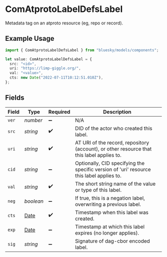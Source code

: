 # ComAtprotoLabelDefsLabel

Metadata tag on an atproto resource (eg, repo or record).

## Example Usage

```typescript
import { ComAtprotoLabelDefsLabel } from "bluesky/models/components";

let value: ComAtprotoLabelDefsLabel = {
  src: "<id>",
  uri: "https://limp-giggle.org/",
  val: "<value>",
  cts: new Date("2022-07-11T10:12:51.010Z"),
};
```

## Fields

| Field                                                                                         | Type                                                                                          | Required                                                                                      | Description                                                                                   |
| --------------------------------------------------------------------------------------------- | --------------------------------------------------------------------------------------------- | --------------------------------------------------------------------------------------------- | --------------------------------------------------------------------------------------------- |
| `ver`                                                                                         | *number*                                                                                      | :heavy_minus_sign:                                                                            | N/A                                                                                           |
| `src`                                                                                         | *string*                                                                                      | :heavy_check_mark:                                                                            | DID of the actor who created this label.                                                      |
| `uri`                                                                                         | *string*                                                                                      | :heavy_check_mark:                                                                            | AT URI of the record, repository (account), or other resource that this label applies to.     |
| `cid`                                                                                         | *string*                                                                                      | :heavy_minus_sign:                                                                            | Optionally, CID specifying the specific version of 'uri' resource this label applies to.      |
| `val`                                                                                         | *string*                                                                                      | :heavy_check_mark:                                                                            | The short string name of the value or type of this label.                                     |
| `neg`                                                                                         | *boolean*                                                                                     | :heavy_minus_sign:                                                                            | If true, this is a negation label, overwriting a previous label.                              |
| `cts`                                                                                         | [Date](https://developer.mozilla.org/en-US/docs/Web/JavaScript/Reference/Global_Objects/Date) | :heavy_check_mark:                                                                            | Timestamp when this label was created.                                                        |
| `exp`                                                                                         | [Date](https://developer.mozilla.org/en-US/docs/Web/JavaScript/Reference/Global_Objects/Date) | :heavy_minus_sign:                                                                            | Timestamp at which this label expires (no longer applies).                                    |
| `sig`                                                                                         | *string*                                                                                      | :heavy_minus_sign:                                                                            | Signature of dag-cbor encoded label.                                                          |